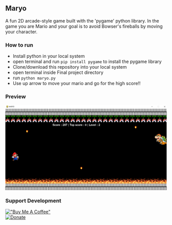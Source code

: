 ## Maryo

A fun 2D arcade-style game built with the 'pygame' python library. In the game you are Mario and your goal is to avoid Bowser's fireballs by moving your character.

### How to run

-   Install python in your local system
-   open terminal and run `pip install pygame` to install the pygame library
-   Clone/download this repository into your local system
-   open terminal inside Final project directory
-   run `python maryo.py`
-   Use up arrow to move your mario and go for the high score!!

### Preview

<img src="maryo-preview.png" align="center">

### Support Development

[!["Buy Me A Coffee"](https://www.buymeacoffee.com/assets/img/custom_images/orange_img.png)](https://www.buymeacoffee.com/sdnitrogen) <br> 
[![Donate](https://img.shields.io/badge/Donate-Paypal-blue?style=for-the-badge)](https://www.paypal.me/sdnitrogen)
